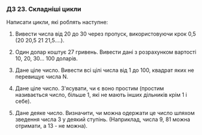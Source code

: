 ### ДЗ 23. Складніші цикли

Написати цикли, які роблять наступне:

1. Вивести числа від 20 до 30 через пропуск, використовуючи крок 0,5 (20 20,5 21 21,5….).

2. Один долар коштує 27 гривень. Вивести дані з розрахунком вартості 10, 20, 30... 100 доларів.

3. Дане ціле число. Вивести всі цілі числа від 1 до 100, квадрат яких не перевищує числа N.

4. Дане ціле число. З'ясувати, чи є воно простим (простим називається число, більше 1, які не мають інших дільників крім 1 і себе).

5. Дане деяке число. Визначити, чи можна одержати це число шляхом зведення числа 3 у деякий ступінь. (Наприклад, числа 9, 81 можна отримати, а 13 - не можна).